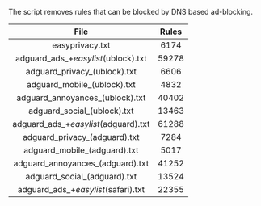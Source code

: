 The script removes rules that can be blocked by DNS based ad-blocking.


| File | Rules |
|:----:|:-----:|
| easyprivacy.txt | 6174 |
| adguard_ads_+_easylist_(ublock).txt | 59278 |
| adguard_privacy_(ublock).txt | 6606 |
| adguard_mobile_(ublock).txt | 4832 |
| adguard_annoyances_(ublock).txt | 40402 |
| adguard_social_(ublock).txt | 13463 |
| adguard_ads_+_easylist_(adguard).txt | 61288 |
| adguard_privacy_(adguard).txt | 7284 |
| adguard_mobile_(adguard).txt | 5017 |
| adguard_annoyances_(adguard).txt | 41252 |
| adguard_social_(adguard).txt | 13524 |
| adguard_ads_+_easylist_(safari).txt | 22355 |